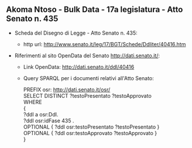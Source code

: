 ## Akoma Ntoso - Bulk Data - 17a legislatura - Atto Senato n. 435 ##

* Scheda del Disegno di Legge - Atto Senato n. 435:
	* http url: http://www.senato.it/leg/17/BGT/Schede/Ddliter/40416.htm

* Riferimenti al sito OpenData del Senato http://dati.senato.it/:
	* Link OpenData: http://dati.senato.it/ddl/40416
	* Query SPARQL per i documenti relativi all'Atto Senato:

        PREFIX osr: <http://dati.senato.it/osr/>  
		SELECT DISTINCT ?testoPresentato ?testoApprovato  
		WHERE  
		{  
		    ?ddl a osr:Ddl.  
		    ?ddl osr:idFase 435 .  
		    OPTIONAL { ?ddl osr:testoPresentato ?testoPresentato }  
		    OPTIONAL { ?ddl osr:testoApprovato ?testoApprovato }  
		}
		